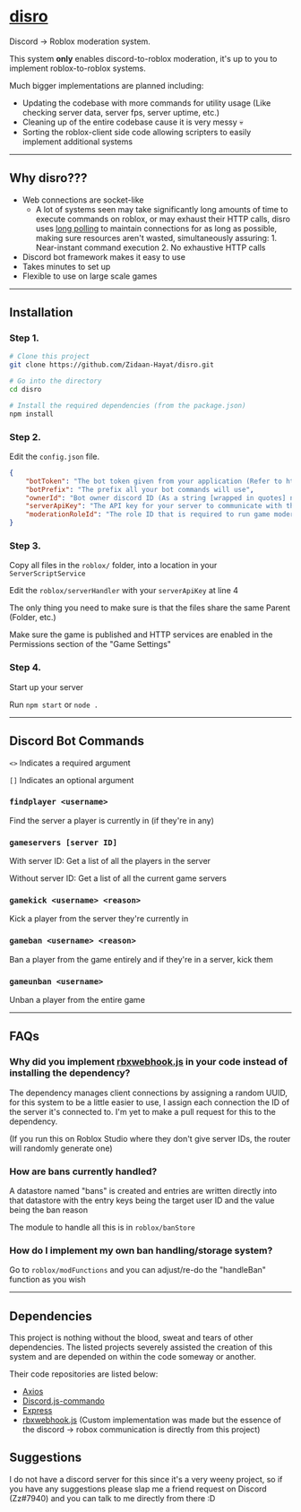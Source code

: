 # [dis](https://discord.com)[ro](https://roblox.com)

Discord -> Roblox moderation system.

This system **only** enables discord-to-roblox moderation, it's up to you to implement roblox-to-roblox systems.


Much bigger implementations are planned including:
- Updating the codebase with more commands for utility usage (Like checking server data, server fps, server uptime, etc.)
- Cleaning up of the entire codebase cause it is very messy 💀
- Sorting the roblox-client side code allowing scripters to easily implement additional systems

---

## Why disro???

- Web connections are socket-like
	- A lot of systems seen may take significantly long amounts of time to execute commands on roblox, or may exhaust their HTTP calls, disro uses [long polling](https://www.pubnub.com/blog/http-long-polling/) to maintain connections for as long as possible, making sure resources aren't wasted, simultaneously assuring: 1. Near-instant command execution 2. No exhaustive HTTP calls
- Discord bot framework makes it easy to use
- Takes minutes to set up
- Flexible to use on large scale games

---

## Installation


### Step 1.

```sh
# Clone this project
git clone https://github.com/Zidaan-Hayat/disro.git

# Go into the directory
cd disro

# Install the required dependencies (from the package.json)
npm install
```

### Step 2.

Edit the `config.json` file.
```json
{
	"botToken": "The bot token given from your application (Refer to https://github.com/Zzz9194/disro/wiki#creating--inviting-a-discord-bot)",
	"botPrefix": "The prefix all your bot commands will use",
	"ownerId": "Bot owner discord ID (As a string [wrapped in quotes] not as an integer!)",
    "serverApiKey": "The API key for your server to communicate with the roblox client, can be any random generated string (Refer to https://github.com/Zzz9194/disro/wiki#generating-a-uuid)",
	"moderationRoleId": "The role ID that is required to run game moderation commands, if it's an empty string only game owners will be able to use commands"
}
```

### Step 3.

Copy all files in the `roblox/` folder, into a location in your `ServerScriptService`

Edit the `roblox/serverHandler` with your `serverApiKey` at line 4

The only thing you need to make sure is that the files share the same Parent (Folder, etc.)

Make sure the game is published and HTTP services are enabled in the Permissions section of the "Game Settings"

### Step 4. 

Start up your server

Run `npm start` or `node .`

---

## Discord Bot Commands

`<>` Indicates a required argument

`[]` Indicates an optional argument

### `findplayer <username>`

Find the server a player is currently in (if they're in any)

### `gameservers [server ID]`

With server ID: Get a list of all the players in the server

Without server ID: Get a list of all the current game servers

### `gamekick <username> <reason>`

Kick a player from the server they're currently in

### `gameban <username> <reason>`

Ban a player from the game entirely and if they're in a server, kick them

### `gameunban <username>`

Unban a player from the entire game

---

## FAQs

### Why did you implement [rbxwebhook.js](https://www.npmjs.com/package/rbxwebhook.js) in your code instead of installing the dependency?

The dependency manages client connections by assigning a random UUID, for this system to be a little easier to use, I assign each connection the ID of the server it's connected to. I'm yet to make a pull request for this to the dependency.

(If you run this on Roblox Studio where they don't give server IDs, the router will randomly generate one)

### How are bans currently handled?

A datastore named "bans" is created and entries are written directly into that datastore with the entry keys being the target user ID and the value being the ban reason

The module to handle all this is in `roblox/banStore`

### How do I implement my own ban handling/storage system?

Go to `roblox/modFunctions` and you can adjust/re-do the "handleBan" function as you wish

---

## Dependencies

This project is nothing without the blood, sweat and tears of other dependencies. The listed projects severely assisted the creation of this system and are depended on within the code someway or another.

Their code repositories are listed below:

- [Axios](https://www.npmjs.com/package/axios)
- [Discord.js-commando](https://www.npmjs.com/package/discord.js-commando)
- [Express](npmjs.com/package/express)
- [rbxwebhook.js](https://www.npmjs.com/package/rbxwebhook.js) (Custom implementation was made but the essence of the discord -> robox communication is directly from this project)

## Suggestions

I do not have a discord server for this since it's a very weeny project, so if you have any suggestions please slap me a friend request on Discord (Zz#7940) and you can talk to me directly from there :D